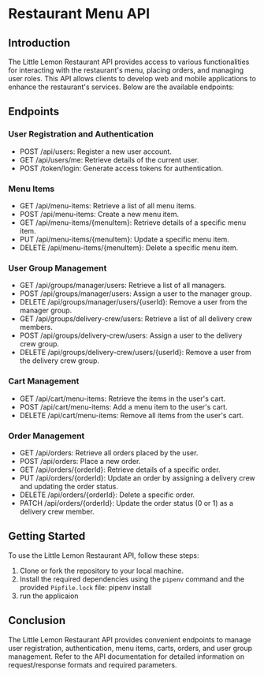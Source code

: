 #  Restaurant Menu API

## Introduction
The Little Lemon Restaurant API provides access to various functionalities for interacting with the restaurant's menu, placing orders, and managing user roles. This API allows clients to develop web and mobile applications to enhance the restaurant's services. Below are the available endpoints:

## Endpoints

### User Registration and Authentication

- POST /api/users: Register a new user account.
- GET /api/users/me: Retrieve details of the current user.
- POST /token/login: Generate access tokens for authentication.

### Menu Items

- GET /api/menu-items: Retrieve a list of all menu items.
- POST /api/menu-items: Create a new menu item.
- GET /api/menu-items/{menuItem}: Retrieve details of a specific menu item.
- PUT /api/menu-items/{menuItem}: Update a specific menu item.
- DELETE /api/menu-items/{menuItem}: Delete a specific menu item.

### User Group Management

- GET /api/groups/manager/users: Retrieve a list of all managers.
- POST /api/groups/manager/users: Assign a user to the manager group.
- DELETE /api/groups/manager/users/{userId}: Remove a user from the manager group.
- GET /api/groups/delivery-crew/users: Retrieve a list of all delivery crew members.
- POST /api/groups/delivery-crew/users: Assign a user to the delivery crew group.
- DELETE /api/groups/delivery-crew/users/{userId}: Remove a user from the delivery crew group.

### Cart Management

- GET /api/cart/menu-items: Retrieve the items in the user's cart.
- POST /api/cart/menu-items: Add a menu item to the user's cart.
- DELETE /api/cart/menu-items: Remove all items from the user's cart.

### Order Management

- GET /api/orders: Retrieve all orders placed by the user.
- POST /api/orders: Place a new order.
- GET /api/orders/{orderId}: Retrieve details of a specific order.
- PUT /api/orders/{orderId}: Update an order by assigning a delivery crew and updating the order status.
- DELETE /api/orders/{orderId}: Delete a specific order.
- PATCH /api/orders/{orderId}: Update the order status (0 or 1) as a delivery crew member.

## Getting Started

To use the Little Lemon Restaurant API, follow these steps:

1. Clone or fork the repository to your local machine.
2. Install the required dependencies using the `pipenv` command and the provided `Pipfile.lock` file:
   pipenv install
3.  run the applicaion 

## Conclusion
The Little Lemon Restaurant API provides convenient endpoints to manage user registration, authentication, menu items, carts, orders, and user group management. Refer to the API documentation for detailed information on request/response formats and required parameters.

